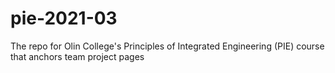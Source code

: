 # pie-2021-03
The repo for Olin College's Principles of Integrated Engineering (PIE) course that anchors team project pages
